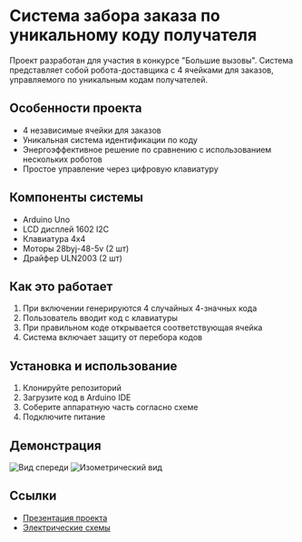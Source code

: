 # Система забора заказа по уникальному коду получателя

Проект разработан для участия в конкурсе "Большие вызовы". Система представляет собой робота-доставщика с 4 ячейками для заказов, управляемого по уникальным кодам получателей.

## Особенности проекта
- 4 независимые ячейки для заказов
- Уникальная система идентификации по коду
- Энергоэффективное решение по сравнению с использованием нескольких роботов
- Простое управление через цифровую клавиатуру

## Компоненты системы
- Arduino Uno
- LCD дисплей 1602 I2C
- Клавиатура 4x4
- Моторы 28byj-48-5v (2 шт)
- Драйфер ULN2003 (2 шт)

## Как это работает
1. При включении генерируются 4 случайных 4-значных кода
2. Пользователь вводит код с клавиатуры
3. При правильном коде открывается соответствующая ячейка
4. Система включает защиту от перебора кодов

## Установка и использование
1. Клонируйте репозиторий
2. Загрузите код в Arduino IDE
3. Соберите аппаратную часть согласно схеме
4. Подключите питание

## Демонстрация
![Вид спереди](/images/Robot_Front.jpg)
![Изометрический вид](/images/Robot_Isometric.jpg)

## Ссылки
- [Презентация проекта](/docs/Presentation.pdf)
- [Электрические схемы](/docs/Schematics.pdf)
